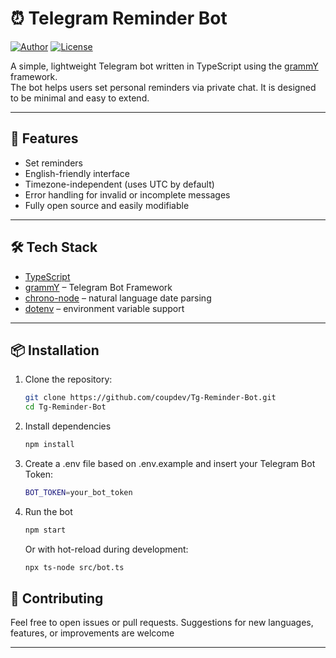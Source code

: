 # ⏰ Telegram Reminder Bot

[![Author](https://img.shields.io/badge/Author-@coupdev-blue)](https://coupdev.com)
[![License](https://img.shields.io/badge/License-MIT-blue)](#license)

A simple, lightweight Telegram bot written in TypeScript using the [grammY](https://grammy.dev/) framework.  
The bot helps users set personal reminders via private chat. It is designed to be minimal and easy to extend.

---

## 🚀 Features

- Set reminders
- English-friendly interface
- Timezone-independent (uses UTC by default)
- Error handling for invalid or incomplete messages
- Fully open source and easily modifiable

---

## 🛠 Tech Stack

- [TypeScript](https://www.typescriptlang.org/)
- [grammY](https://grammy.dev/) – Telegram Bot Framework
- [chrono-node](https://github.com/wanasit/chrono) – natural language date parsing
- [dotenv](https://github.com/motdotla/dotenv) – environment variable support

---

## 📦 Installation

1. Clone the repository:
   ```bash
   git clone https://github.com/coupdev/Tg-Reminder-Bot.git
   cd Tg-Reminder-Bot
   ```

2. Install dependencies
   ```bash
   npm install
   ```

3. Create a .env file based on .env.example and insert your Telegram Bot Token:
   ```bash
   BOT_TOKEN=your_bot_token
   ```

4. Run the bot
   ```bash
   npm start
   ```
   
   Or with hot-reload during development:
   ```bash
   npx ts-node src/bot.ts
   ```
   
## 🤝 Contributing

Feel free to open issues or pull requests. Suggestions for new languages, features, or improvements are welcome

---
